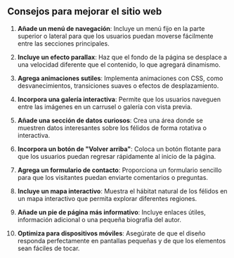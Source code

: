 ## Consejos para mejorar el sitio web

1. **Añade un menú de navegación**: Incluye un menú fijo en la parte superior o lateral para que los usuarios puedan moverse fácilmente entre las secciones principales.

2. **Incluye un efecto parallax**: Haz que el fondo de la página se desplace a una velocidad diferente que el contenido, lo que agregará dinamismo.

3. **Agrega animaciones sutiles**: Implementa animaciones con CSS, como desvanecimientos, transiciones suaves o efectos de desplazamiento.

4. **Incorpora una galería interactiva**: Permite que los usuarios naveguen entre las imágenes en un carrusel o galería con vista previa.

5. **Añade una sección de datos curiosos**: Crea una área donde se muestren datos interesantes sobre los félidos de forma rotativa o interactiva.

6. **Incorpora un botón de "Volver arriba"**: Coloca un botón flotante para que los usuarios puedan regresar rápidamente al inicio de la página.

7. **Agrega un formulario de contacto**: Proporciona un formulario sencillo para que los visitantes puedan enviarte comentarios o preguntas.

8. **Incluye un mapa interactivo**: Muestra el hábitat natural de los félidos en un mapa interactivo que permita explorar diferentes regiones.

9. **Añade un pie de página más informativo**: Incluye enlaces útiles, información adicional o una pequeña biografía del autor.

10. **Optimiza para dispositivos móviles**: Asegúrate de que el diseño responda perfectamente en pantallas pequeñas y de que los elementos sean fáciles de tocar.
